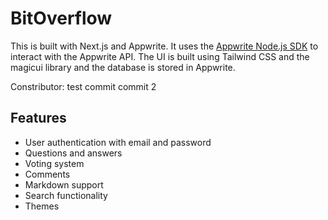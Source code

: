 # BitOverflow


This is  built with Next.js and Appwrite. It uses the [Appwrite Node.js SDK](https://github.com/appwrite/sdk-for-node) to interact with the Appwrite API. The UI is built using Tailwind CSS and the magicui library and the database is stored in Appwrite.

Constributor:
test commit
commit 2

## Features

-   User authentication with email and password
-   Questions and answers
-   Voting system
-   Comments
-   Markdown support
-   Search functionality
-   Themes
